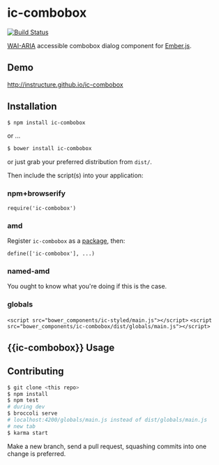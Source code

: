 ic-combobox
===============

[![Build Status](https://travis-ci.org/instructure/ic-combobox.png?branch=master)](https://travis-ci.org/instructure/ic-combobox)

[WAI-ARIA][wai-aria] accessible combobox dialog component for [Ember.js][ember].

Demo
----

http://instructure.github.io/ic-combobox

Installation
------------

```sh
$ npm install ic-combobox
```

or ...

```sh
$ bower install ic-combobox
```

or just grab your preferred distribution from `dist/`.

Then include the script(s) into your application:

### npm+browserify

`require('ic-combobox')`

### amd

Register `ic-combobox` as a [package][rjspackage], then:

`define(['ic-combobox'], ...)`

### named-amd

You ought to know what you're doing if this is the case.

### globals

`<script src="bower_components/ic-styled/main.js"></script>`
`<script src="bower_components/ic-combobox/dist/globals/main.js"></script>`

{{ic-combobox}} Usage
------------------

Contributing
------------

```sh
$ git clone <this repo>
$ npm install
$ npm test
# during dev
$ broccoli serve
# localhost:4200/globals/main.js instead of dist/globals/main.js
# new tab
$ karma start
```

Make a new branch, send a pull request, squashing commits into one
change is preferred.

  [rjspackage]:http://requirejs.org/docs/api.html#packages
  [ember]:http://emberjs.com
  [wai-aria]:http://www.w3.org/TR/wai-aria/roles#combobox

